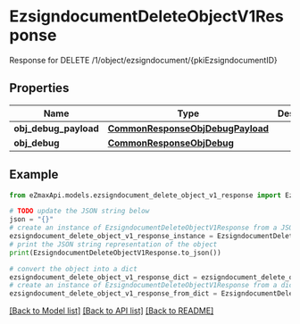 # EzsigndocumentDeleteObjectV1Response

Response for DELETE /1/object/ezsigndocument/{pkiEzsigndocumentID}

## Properties

Name | Type | Description | Notes
------------ | ------------- | ------------- | -------------
**obj_debug_payload** | [**CommonResponseObjDebugPayload**](CommonResponseObjDebugPayload.md) |  | 
**obj_debug** | [**CommonResponseObjDebug**](CommonResponseObjDebug.md) |  | [optional] 

## Example

```python
from eZmaxApi.models.ezsigndocument_delete_object_v1_response import EzsigndocumentDeleteObjectV1Response

# TODO update the JSON string below
json = "{}"
# create an instance of EzsigndocumentDeleteObjectV1Response from a JSON string
ezsigndocument_delete_object_v1_response_instance = EzsigndocumentDeleteObjectV1Response.from_json(json)
# print the JSON string representation of the object
print(EzsigndocumentDeleteObjectV1Response.to_json())

# convert the object into a dict
ezsigndocument_delete_object_v1_response_dict = ezsigndocument_delete_object_v1_response_instance.to_dict()
# create an instance of EzsigndocumentDeleteObjectV1Response from a dict
ezsigndocument_delete_object_v1_response_from_dict = EzsigndocumentDeleteObjectV1Response.from_dict(ezsigndocument_delete_object_v1_response_dict)
```
[[Back to Model list]](../README.md#documentation-for-models) [[Back to API list]](../README.md#documentation-for-api-endpoints) [[Back to README]](../README.md)


